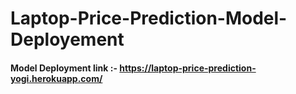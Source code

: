 # Laptop-Price-Prediction-Model-Deployement

#### Model Deployment link :- https://laptop-price-prediction-yogi.herokuapp.com/
